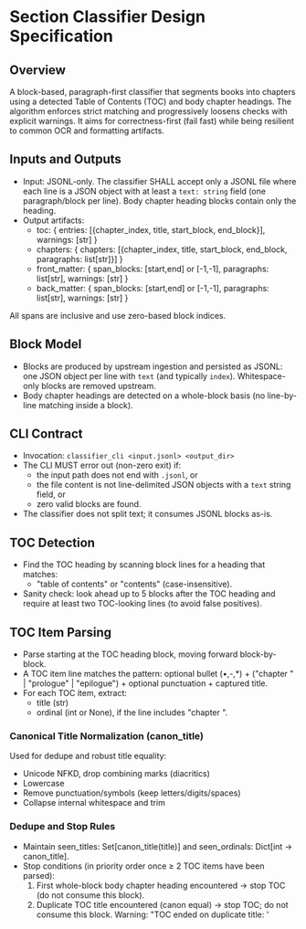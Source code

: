 # Section Classifier Design Specification

## Overview

A block-based, paragraph-first classifier that segments books into chapters using a detected Table of Contents (TOC) and body chapter headings. The algorithm enforces strict matching and progressively loosens checks with explicit warnings. It aims for correctness-first (fail fast) while being resilient to common OCR and formatting artifacts.

## Inputs and Outputs

- Input: JSONL-only. The classifier SHALL accept only a JSONL file where each line is a JSON object with at least a `text: string` field (one paragraph/block per line). Body chapter heading blocks contain only the heading.
- Output artifacts:
  - toc: { entries: \[{chapter_index, title, start_block, end_block}\], warnings: \[str\] }
  - chapters: { chapters: \[{chapter_index, title, start_block, end_block, paragraphs: list\[str\]}\] }
  - front_matter: { span_blocks: \[start,end\] or \[-1,-1\], paragraphs: list\[str\], warnings: \[str\] }
  - back_matter: { span_blocks: \[start,end\] or \[-1,-1\], paragraphs: list\[str\], warnings: \[str\] }

All spans are inclusive and use zero-based block indices.

## Block Model

- Blocks are produced by upstream ingestion and persisted as JSONL: one JSON object per line with `text` (and typically `index`). Whitespace-only blocks are removed upstream.
- Body chapter headings are detected on a whole-block basis (no line-by-line matching inside a block).

## CLI Contract

- Invocation: `classifier_cli <input.jsonl> <output_dir>`
- The CLI MUST error out (non-zero exit) if:
  - the input path does not end with `.jsonl`, or
  - the file content is not line-delimited JSON objects with a `text` string field, or
  - zero valid blocks are found.
- The classifier does not split text; it consumes JSONL blocks as-is.

## TOC Detection

- Find the TOC heading by scanning block lines for a heading that matches:
  - "table of contents" or "contents" (case-insensitive).
- Sanity check: look ahead up to 5 blocks after the TOC heading and require at least two TOC-looking lines (to avoid false positives).

## TOC Item Parsing

- Parse starting at the TOC heading block, moving forward block-by-block.
- A TOC item line matches the pattern: optional bullet (•,-,\*) + ("chapter <digits>" | "prologue" | "epilogue") + optional punctuation + captured title.
- For each TOC item, extract:
  - title (str)
  - ordinal (int or None), if the line includes "chapter <digits>".

### Canonical Title Normalization (canon_title)

Used for dedupe and robust title equality:

- Unicode NFKD, drop combining marks (diacritics)
- Lowercase
- Remove punctuation/symbols (keep letters/digits/spaces)
- Collapse internal whitespace and trim

### Dedupe and Stop Rules

- Maintain seen_titles: Set\[canon_title(title)\] and seen_ordinals: Dict\[int -> canon_title\].
- Stop conditions (in priority order once ≥ 2 TOC items have been parsed):
  1. First whole-block body chapter heading encountered → stop TOC (do not consume this block).
  1. Duplicate TOC title encountered (canon equal) → stop TOC; do not consume this block. Warning: "TOC ended on duplicate title: '<title>' (block j)".
  1. Ordinal conflict: same chapter number appears with a different title canon → stop TOC; keep first. Warning: "ordinal conflict in TOC at block j: chapter n titles differ; keeping first".
  1. A non-TOC block appears after items were found → stop TOC.
- Dedupe during parsing:
  - If a duplicate title is seen before ≥ 2 items exist, skip it and warn: "duplicate TOC item skipped: '<title>' (block j)".
- toc_end is set to the last block that actually contained a TOC item (last_item_block), not the first non-item block.

## First Body Heading Block

A block is a body heading only if the entire block matches the anchored heading shape:

- Starts with "Chapter <digits>" or "Prologue/Epilogue"
- Optional punctuation and optional title
- No other content in the block

This rule prevents misclassifying TOC lines or narrative paragraphs as headings.

## Matching Passes (per TOC item)

The classifier searches forward from the previous match to preserve chapter order. It uses the following passes and stops at the first success:

1. Strict exact title match

   - Condition: block is a body heading AND heading_title.strip() == toc_title.strip() (case-sensitive exact after trim)
   - Warning: none

1. Normalized/canonical title match

   - Condition: block is a body heading AND canon_title(heading_title) == canon_title(toc_title)
   - Warning: "title normalized match used for TOC entry '<title>' matched at block i"

1. Ordinal fallback

   - Condition: block is a body heading with digits AND digits == toc ordinal
   - Warning: "ordinal fallback used for TOC entry '<title>' (chapter n) matched at block i"

Failure mode: If none of the passes match, raise an error: "Chapter heading not found for TOC entry: '<title>'".

## Warnings Taxonomy

- TOC parsing warnings:
  - duplicate TOC item skipped: '<title>' (block j)
  - TOC ended on duplicate title: '<title>' (block j)
  - ordinal conflict in TOC at block j: chapter n titles differ; keeping first
- Heading matching warnings (emitted per item):
  - title normalized match used for TOC entry '<title>' matched at block i
  - ordinal fallback used for TOC entry '<title>' (chapter n) matched at block i
- Front matter warning:
  - unclaimed blocks: \[indices\]

Warnings from heading matching are surfaced together with TOC warnings under toc.warnings; front/back keep their own warnings fields.

## Spans and Claiming

- TOC blocks: all blocks from toc_start to toc_end inclusive are claimed as TOC.
- Chapters: each chapter spans from its heading (start_block) to the block before the next chapter heading (end_block). All blocks in that span are claimed.
- Front matter: unclaimed blocks before first chapter (excluding TOC) → span + paragraphs + warnings.
- Back matter: unclaimed blocks after last chapter → span + paragraphs.

## Error Modes

- TOC heading not found → error.
- TOC heading found but fewer than 2 TOC-looking lines ahead → error.
- No TOC entries parsed → error.
- Chapter heading not found for a TOC entry (after all passes) → error.
- Duplicate chapter heading match at the same block index → error.

## Edge Cases and Guards

- Duplicate TOC items: deduped by canonical title; once ≥ 2 items exist, a duplicate ends TOC.
- Ordinal conflicts: stop TOC on conflict and keep the first title for that number.
- Monotonic progression: start_search moves to match_idx + 1 to maintain order.
- Body headings with missing titles: ordinal fallback will still work (with warning) if digits are present.
- Body headings using spelled-out or Roman numerals: not matched yet (see Future Work).

## Example (from a local JSONL)

- index 12–15: "• Chapter 1: Just an old Book", "• Chapter 2: …", "• Chapter 3: …", "• Chapter 4: …"
- Body snippet:
  - index 712: "Chapter 1: Just an old Book" (body heading)
  - index 713+: narrative blocks

Behavior:

- TOC items parsed from 12–15; toc_end = 15.

- First body heading is 712 (whole-block match), so TOC parsing ends well before 712.

- Matching for Chapter 1 succeeds in Pass 1 (strict exact title). No warnings for this item.

- leniency flags (future): enable spelled-out/Roman numerals, fuzzy title matching thresholds. Default remains strict.

- logging/warnings aggregation: printable and/or return-embedded (current: toc.warnings, front/back warnings).

## Future Work (TODO)

- Recognize spelled-out and Roman numerals in body headings (e.g., "Chapter One", "Chapter I") and map to ordinals for fallback and matching.

- Optional fuzzy title similarity (e.g., ≥ 0.9) behind a feature flag, with clear warnings.

- Deterministic segmentation with strict contract and clear error modes.

- No double-inclusion of chapters due to TOC spillover or duplicates.

- Robust to punctuation, case, whitespace, and diacritics differences in titles.

# Section Classifier – Block-based Design Spec

This version replaces the prior page-based design with a paragraph/block-first approach.

## Purpose

Given a plain-text book, split it into paragraph blocks (blank-line separated) and deterministically classify four regions: front matter, table of contents (TOC), chapters, and back matter. Emit four JSON artifacts using zero-based block indices as the source of truth.

- txt_path: UTF-8 text with Unix newlines ("\\n").
- Block loading:
  - Split on blank-line boundaries using regex like `\n\s*\n+`.
  - Preserve inner whitespace and line breaks inside each block.
  - Drop empty/whitespace-only blocks.

Default directory: `data/clean/<book>/classified` (overridable).

- front_matter.json

  - { span_blocks: \[start:number, end:number\] | \[-1,-1\] when empty, paragraphs: string\[\], warnings: string\[\] }

- back_matter.json Field names and shapes must match the example artifacts (ex_toc.json, ex_chapters.json) and current code.

- Detect a TOC heading via regex anchored at the start of a line (allow leading whitespace): `/^\s*(table of contents|contents)\b/i`.

- After the heading, look ahead up to 5 blocks for TOC-like chapter list lines. Characteristics:

  - Bullet is optional (•, -, \*, or none).
  - Case-insensitive; arbitrary whitespace allowed.
  - Accept forms like: `Chapter 1: Title`, `1. Title`, `I. Title`, `Prologue`, `Epilogue`, optionally with dot leaders.

- If the lookahead doesn’t present at least two TOC-like lines → error and exit.

- Parse TOC entries (title and optional ordinal).

- Find the first body block whose heading matches the first TOC entry by title (preferred) or ordinal (fallback). Once found, the TOC region is from the heading block index to the block before this first chapter block.

## Chapter matching and spans

- For each TOC entry, locate its chapter heading block in the body:
  - Match by title primarily (case-insensitive, whitespace-tolerant, minimal normalization).
  - Fallback to matching by ordinal (`Chapter N`).
  - Accept `Prologue` and `Epilogue` as chapters.
  - Multiple chapter headings in one block → error and exit.
  - TOC entry whose heading isn’t found → error and exit.
- Each chapter is a contiguous, inclusive block range: `[start_block, end_block]`.
  - The heading block is paragraph index 0 in that chapter’s `paragraphs` array.
  - `end_block` is the block before the next chapter’s `start_block`; the last chapter ends at the last block.

## Front/back matter and unclaimed blocks

- Maintain a `claimed` boolean per block (TOC + chapters claim their spans).
- Front matter: all unclaimed blocks before the first chapter, excluding TOC blocks.
- Back matter: all unclaimed blocks after the last chapter.
- Before writing artifacts, if any unclaimed blocks remain, log a WARNING with their indices; at DEBUG, also log their contents.

## Determinism and constraints

- Pure regex/string heuristics; no network/ML.
- Order-stable and deterministic: same input produces identical outputs.
- Zero-based, inclusive spans in all outputs.

## Error modes

- No TOC heading or insufficient TOC-like items in lookahead → error.
- Multiple chapter headings in the same block → error.
- TOC entry whose heading cannot be located in the body → error.
- Overlapping or unsorted chapter spans (shouldn’t occur with the algorithm) → error.

## Tests (minimum)

- Happy path: TOC present with `Chapter N: Title`; all chapters matched; verify indices and paragraphs grouped correctly.
- Prologue/Epilogue variants.
- TOC present but a chapter title mismatch → raises with clear message.
- Multiple chapter headings in a single block → raises.

## Integration

- Downstream components consume `chapters.json` paragraphs and chapter indices directly; blocks remain the source of truth.
- Downstream can derive per-chapter JSON from JSONL blocks using chapter spans when needed.
